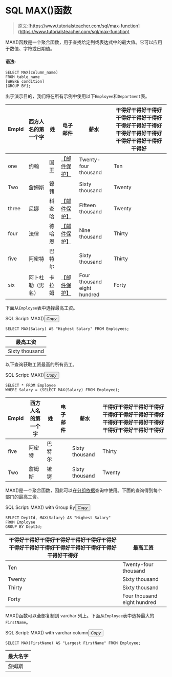 # SQL MAX()函数

> 原文:[https://www.tutorialsteacher.com/sql/max-function](https://www.tutorialsteacher.com/sql/max-function)

MAX()函数是一个聚合函数，用于查找给定列或表达式中的最大值。它可以应用于数值、字符或日期值。

#### 语法:

```
SELECT MAX(column_name)
FROM table_name
[WHERE condition]
[GROUP BY]; 
```

出于演示目的，我们将在所有示例中使用以下`Employee`和`Department`表。

| EmpId | 西方人名的第一个字 | 姓 | 电子邮件 | 薪水 | 干得好干得好干得好干得好干得好干得好干得好干得好干得好干得好干得好干得好干得好干得好干得好干得好 |
| --- | --- | --- | --- | --- | --- |
| one | 约翰 | 国王 | [【邮件保护】](/cdn-cgi/l/email-protection) | Twenty-four thousand | Ten |
| Two | 詹姆斯 | 镣铐 |  | Sixty thousand | Twenty |
| three | 尼娜 | 科查哈 | [【邮件保护】](/cdn-cgi/l/email-protection) | Fifteen thousand | Twenty |
| four | 法律 | 德哈恩 | [【邮件保护】](/cdn-cgi/l/email-protection) | Nine thousand | Thirty |
| five | 阿密特 | 巴特尔 |  | Sixty thousand | Thirty |
| six | 阿卜杜勒（男名） | 卡拉姆 | [【邮件保护】](/cdn-cgi/l/email-protection) | Four thousand eight hundred | Forty |

下面从`Employee`表中选择最高工资。

SQL Script: MAX()<button class="copy-btn pull-right" title="Copy example code">*Copy*</button> 

```
SELECT MAX(Salary) AS "Highest Salary" FROM Employees; 
```

| 最高工资 |
| --- |
| Sixty thousand |

以下查询获取工资最高的所有员工。

SQL Script: MAX()<button class="copy-btn pull-right" title="Copy example code">*Copy*</button> 

```
SELECT * FROM Employee 
WHERE Salary = (SELECT MAX(Salary) FROM Employee); 
```

| EmpId | 西方人名的第一个字 | 姓 | 电子邮件 | 薪水 | 干得好干得好干得好干得好干得好干得好干得好干得好干得好干得好干得好干得好干得好干得好干得好干得好 |
| --- | --- | --- | --- | --- | --- |
| five | 阿密特 | 巴特尔 |  | Sixty thousand | Thirty |
| Two | 詹姆斯 | 镣铐 |  | Sixty thousand | Twenty |

MAX()是一个聚合函数，因此可以在[分组依据](/sql/sql-groupby)查询中使用。下面的查询得到每个部门的最高工资。

SQL Script: MAX() with Group By<button class="copy-btn pull-right" title="Copy example code">*Copy*</button> 

```
SELECT DeptId, MAX(Salary) AS "Highest Salary" 
FROM Employee
GROUP BY DeptId; 
```

| 干得好干得好干得好干得好干得好干得好干得好干得好干得好干得好干得好干得好干得好干得好干得好干得好 | 最高工资 |
| --- | --- |
| Ten | Twenty-four thousand |
| Twenty | Sixty thousand |
| Thirty | Sixty thousand |
| Forty | Four thousand eight hundred |

MAX()函数可以全部复制到 varchar 列上。下面从`Employee`表中选择最大的`FirstName`。

SQL Script: MAX() with varchar column<button class="copy-btn pull-right" title="Copy example code">*Copy*</button> 

```
SELECT MAX(FirstName) AS "Largest FirstName" FROM Employee; 
```

| 最大名字 |
| --- |
| 詹姆斯 |****